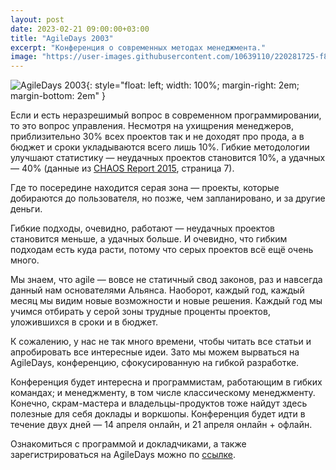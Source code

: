 ```yaml
---
layout: post
date: 2023-02-21 09:00:00+03:00
title: "AgileDays 2003"
excerpt: "Конференция о современных методах менеджмента."
image: "https://user-images.githubusercontent.com/10639110/220281725-f882a64f-08f8-49c0-839e-eadc817b5ee4.png"
---
```


![AgileDays 2003](https://user-images.githubusercontent.com/10639110/220281725-f882a64f-08f8-49c0-839e-eadc817b5ee4.png){: style="float: left; width: 100%; margin-right: 2em; margin-bottom: 2em" }

Если и есть неразрешимый вопрос в современном программировании, то это вопрос управления. Несмотря на ухищрения менеджеров, приблизительно 30% всех проектов так и не доходят про прода, а в бюджет и сроки укладываются всего лишь 10%.
Гибкие методологии улучшают статистику — неудачных проектов становится 10%, а удачных — 40% (данные из [CHAOS Report 2015](https://www.standishgroup.com/sample_research_files/CHAOSReport2015-Final.pdf), страница 7).

Где то посередине находится серая зона — проекты, которые добираются до пользователя, но позже, чем запланировано, и за другие деньги.

Гибкие подходы, очевидно, работают — неудачных проектов становится меньше, а удачных больше. И очевидно, что гибким подходам есть куда расти, потому что серых проектов всё ещё очень много.

Мы знаем, что agile — вовсе не статичный свод законов, раз и навсегда данный нам основателями Альянса. Наоборот, каждый год, каждый месяц мы видим новые возможности и новые решения. Каждый год мы учимся отбирать у серой зоны трудные проценты проектов, уложившихся в сроки и в бюджет.

К сожалению, у нас не так много времени, чтобы читать все статьи и апробировать все интересные идеи. Зато мы можем вырваться на AgileDays, конференцию, сфокусированную на гибкой разработке.

Конференция будет интересна и программистам, работающим в гибких командах; и менеджменту, в том числе классическому менеджменту. Конечно, скрам-мастера и владельцы-продуктов тоже найдут здесь полезные для себя доклады и воркшопы.
Конференция будет идти в течение двух дней — 14 апреля онлайн, и 21 апреля онлайн + офлайн.

Ознакомиться с программой и докладчиками, а также зарегистрироваться на AgileDays можно по [ссылке](https://agile-days.ru/progmsk).

